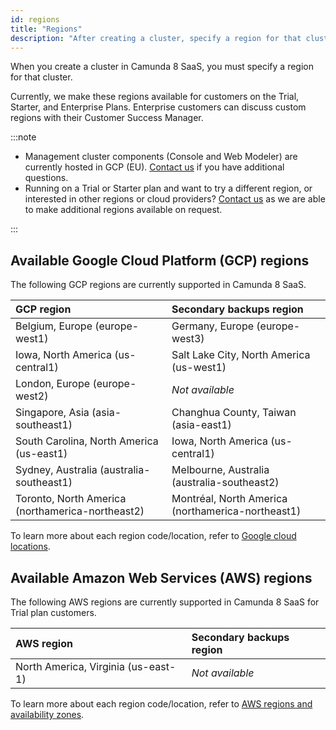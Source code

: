 ```yaml
---
id: regions
title: "Regions"
description: "After creating a cluster, specify a region for that cluster. Read on for details of Google Cloud Platform regions currently supported in Camunda 8 SaaS."
---
```


When you create a cluster in Camunda 8 SaaS, you must specify a region for that cluster.

Currently, we make these regions available for customers on the Trial, Starter, and Enterprise Plans. Enterprise customers can discuss custom regions with their Customer Success Manager.

:::note

- Management cluster components (Console and Web Modeler) are currently hosted in GCP (EU). [Contact us](/reference/contact.md) if you have additional questions.
- Running on a Trial or Starter plan and want to try a different region, or interested in other regions or cloud providers? [Contact us](/reference/contact.md) as we are able to make additional regions available on request.

:::

## Available Google Cloud Platform (GCP) regions

The following GCP regions are currently supported in Camunda 8 SaaS.

| GCP region                                       | Secondary backups region                          |
| :----------------------------------------------- | :------------------------------------------------ |
| Belgium, Europe (europe-west1)                   | Germany, Europe (europe-west3)                    |
| Iowa, North America (us-central1)                | Salt Lake City, North America (us-west1)          |
| London, Europe (europe-west2)                    | _Not available_                                   |
| Singapore, Asia (asia-southeast1)                | Changhua County, Taiwan (asia-east1)              |
| South Carolina, North America (us-east1)         | Iowa, North America (us-central1)                 |
| Sydney, Australia (australia-southeast1)         | Melbourne, Australia (australia-southeast2)       |
| Toronto, North America (northamerica-northeast2) | Montréal, North America (northamerica-northeast1) |

To learn more about each region code/location, refer to [Google cloud locations](https://cloud.google.com/about/locations).

## Available Amazon Web Services (AWS) regions

The following AWS regions are currently supported in Camunda 8 SaaS for Trial plan customers.

| AWS region                          | Secondary backups region |
| :---------------------------------- | :----------------------- |
| North America, Virginia (us-east-1) | _Not available_          |

To learn more about each region code/location, refer to [AWS regions and availability zones](https://aws.amazon.com/about-aws/global-infrastructure/regions_az/).
